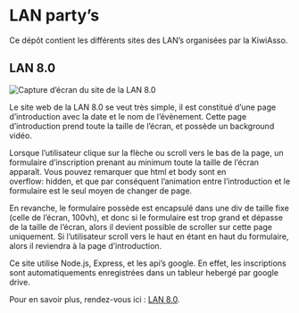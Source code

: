 # LAN party’s
Ce dépôt contient les différents sites des LAN’s organisées par la KiwiAsso.

## LAN 8.0

![Capture d’écran du site de la LAN 8.0](https://s13.postimg.org/ohss53r53/lan80_mockedup.png)

Le site web de la LAN 8.0 se veut très simple, il est constitué d’une page d’introduction avec la date et le nom de l’évènement. Cette page d’introduction prend toute la taille de l’écran, et possède un background vidéo.

Lorsque l’utilisateur clique sur la flèche ou scroll vers le bas de la page, un formulaire d’inscription prenant au minimum toute la taille de l’écran apparaît. Vous pouvez remarquer que html et body sont en overflow: hidden, et que par conséquent l’animation entre l’introduction et le formulaire est le seul moyen de changer de page.

En revanche, le formulaire possède est encapsulé dans une div de taille fixe (celle de l’écran, 100vh), et donc si le formulaire est trop grand et dépasse de la taille de l’écran, alors il devient possible de scroller sur cette page uniquement. Si l’utilisateur scroll vers le haut en étant en haut du formulaire, alors il reviendra à la page d’introduction.

Ce site utilise Node.js, Express, et les api’s google. En effet, les inscriptions sont automatiquements enregistrées dans un tableur hebergé par google drive.

Pour en savoir plus, rendez-vous ici : [LAN 8.0](https://github.com/johynpapin/lanpartys/tree/master/lan8).
